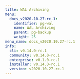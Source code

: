 ```yaml
---
title: WAL Archiving
menu:
  docs_v2020.10.27-rc.1:
    identifier: pg-wal
    name: WAL Archiving
    parent: pg-backup
    weight: 25
menu_name: docs_v2020.10.27-rc.1
info:
  cli: v0.14.0-rc.1
  community: v0.14.0-rc.1
  enterprise: v0.1.0-rc.1
  installer: v0.14.0-rc.1
  version: v2020.10.27-rc.1
---
```


